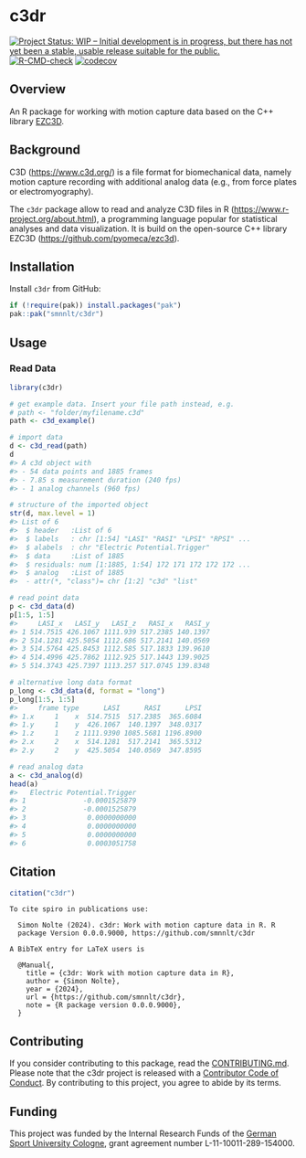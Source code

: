 # c3dr

<!-- README.md is generated from README.qmd. Please edit that file -->
<!-- badges: start -->

[![Project Status: WIP – Initial development is in progress, but there
has not yet been a stable, usable release suitable for the
public.](https://www.repostatus.org/badges/latest/wip.svg)](https://www.repostatus.org/#wip)
[![R-CMD-check](https://github.com/smnnlt/c3dr/actions/workflows/R-CMD-check.yaml/badge.svg)](https://github.com/smnnlt/c3dr/actions/workflows/R-CMD-check.yaml)
[![codecov](https://codecov.io/gh/smnnlt/c3dr/graph/badge.svg?token=BTRQJ0A831)](https://codecov.io/gh/smnnlt/c3dr)

<!-- badges: end -->

## Overview

An R package for working with motion capture data based on the C++
library [EZC3D](https://github.com/pyomeca/ezc3d).

## Background

C3D (<https://www.c3d.org/>) is a file format for biomechanical data,
namely motion capture recording with additional analog data (e.g., from
force plates or electromyography).

The `c3dr` package allow to read and analyze C3D files in R
(<https://www.r-project.org/about.html>), a programming language popular
for statistical analyses and data visualization. It is build on the
open-source C++ library EZC3D (<https://github.com/pyomeca/ezc3d>).

## Installation

Install `c3dr` from GitHub:

``` r
if (!require(pak)) install.packages("pak")
pak::pak("smnnlt/c3dr")
```

## Usage

### Read Data

``` r
library(c3dr)

# get example data. Insert your file path instead, e.g.
# path <- "folder/myfilename.c3d"
path <- c3d_example() 

# import data
d <- c3d_read(path)
d
#> A c3d object with
#> - 54 data points and 1885 frames
#> - 7.85 s measurement duration (240 fps)
#> - 1 analog channels (960 fps)

# structure of the imported object
str(d, max.level = 1)
#> List of 6
#>  $ header   :List of 6
#>  $ labels   : chr [1:54] "LASI" "RASI" "LPSI" "RPSI" ...
#>  $ alabels  : chr "Electric Potential.Trigger"
#>  $ data     :List of 1885
#>  $ residuals: num [1:1885, 1:54] 172 171 172 172 172 ...
#>  $ analog   :List of 1885
#>  - attr(*, "class")= chr [1:2] "c3d" "list"

# read point data
p <- c3d_data(d)
p[1:5, 1:5]
#>     LASI_x   LASI_y   LASI_z   RASI_x   RASI_y
#> 1 514.7515 426.1067 1111.939 517.2385 140.1397
#> 2 514.1281 425.5054 1112.686 517.2141 140.0569
#> 3 514.5764 425.8453 1112.585 517.1833 139.9610
#> 4 514.4996 425.7862 1112.925 517.1443 139.9025
#> 5 514.3743 425.7397 1113.257 517.0745 139.8348

# alternative long data format
p_long <- c3d_data(d, format = "long")
p_long[1:5, 1:5]
#>     frame type      LASI      RASI      LPSI
#> 1.x     1    x  514.7515  517.2385  365.6084
#> 1.y     1    y  426.1067  140.1397  348.0317
#> 1.z     1    z 1111.9390 1085.5681 1196.8900
#> 2.x     2    x  514.1281  517.2141  365.5312
#> 2.y     2    y  425.5054  140.0569  347.8595

# read analog data
a <- c3d_analog(d)
head(a)
#>   Electric Potential.Trigger
#> 1              -0.0001525879
#> 2              -0.0001525879
#> 3               0.0000000000
#> 4               0.0000000000
#> 5               0.0000000000
#> 6               0.0003051758
```

## Citation

``` r
citation("c3dr")
```

    To cite spiro in publications use:

      Simon Nolte (2024). c3dr: Work with motion capture data in R. R
      package Version 0.0.0.9000, https://github.com/smnnlt/c3dr

    A BibTeX entry for LaTeX users is

      @Manual{,
        title = {c3dr: Work with motion capture data in R},
        author = {Simon Nolte},
        year = {2024},
        url = {https://github.com/smnnlt/c3dr},
        note = {R package version 0.0.0.9000},
      }

## Contributing

If you consider contributing to this package, read the
[CONTRIBUTING.md](https://github.com/smnnlt/c3dr/blob/main/.github/CONTRIBUTING.md).
Please note that the c3dr project is released with a [Contributor Code
of
Conduct](https://github.com/smnnlt/c3dr/blob/main/CODE_OF_CONDUCT.md).
By contributing to this project, you agree to abide by its terms.

## Funding

This project was funded by the Internal Research Funds of the [German
Sport University Cologne](https://www.dshs-koeln.de/english/), grant
agreement number L-11-10011-289-154000.
